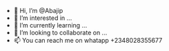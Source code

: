 - 👋 Hi, I’m @Abajip
- 👀 I’m interested in ...
- 🌱 I’m currently learning ...
- 💞️ I’m looking to collaborate on ...
- 📫 You can reach me on whatapp +2348028355677

<!---
Abajip/Abajip is a ✨ special ✨ repository because its `README.md` (this file) appears on your GitHub profile.
You can click the Preview link to take a look at your changes.
--->
